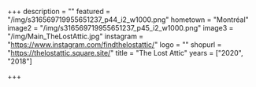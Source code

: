 +++
description = ""
featured = "/img/s316569719955651237_p44_i2_w1000.png"
hometown = "Montréal"
image2 = "/img/s316569719955651237_p45_i2_w1000.png"
image3 = "/img/Main_TheLostAttic.jpg"
instagram = "https://www.instagram.com/findthelostattic/"
logo = ""
shopurl = "https://thelostattic.square.site/"
title = "The Lost Attic"
years = ["2020", "2018"]

+++
